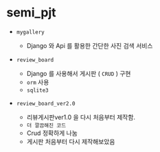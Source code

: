 # semi_pjt



- `mygallery`
  - Django 와 Api 를 활용한 간단한 사진 검색 서비스



- `review_board`
  
  - Django 를 사용해서 게시판 ( `CRUD` ) 구현
  - `orm` 사용
  - `sqlite3`
  
  

- `review_board_ver2.0`
  - 리뷰게시판ver1.0 을 다시 처음부터 제작함.
  - `더 깔끔해진 코드`
  - Crud 정확하게 나눔
  - 게시판 처음부터 다시 제작해보았음